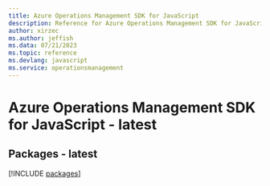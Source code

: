 ```yaml
---
title: Azure Operations Management SDK for JavaScript
description: Reference for Azure Operations Management SDK for JavaScript
author: xirzec
ms.author: jeffish
ms.data: 07/21/2023
ms.topic: reference
ms.devlang: javascript
ms.service: operationsmanagement
---
```

# Azure Operations Management SDK for JavaScript - latest
## Packages - latest
[!INCLUDE [packages](operations-management-index.md)]